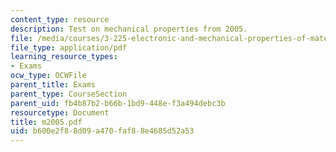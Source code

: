 ```yaml
---
content_type: resource
description: Test on mechanical properties from 2005.
file: /media/courses/3-225-electronic-and-mechanical-properties-of-materials-fall-2007/b600e2f88d09a470faf88e4685d52a53_m2005.pdf
file_type: application/pdf
learning_resource_types:
- Exams
ocw_type: OCWFile
parent_title: Exams
parent_type: CourseSection
parent_uid: fb4b87b2-b66b-1bd9-448e-f3a494debc3b
resourcetype: Document
title: m2005.pdf
uid: b600e2f8-8d09-a470-faf8-8e4685d52a53
---
```

